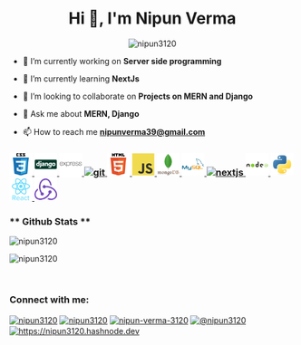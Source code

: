 <h1 align="center">Hi 👋, I'm Nipun Verma</h1>
<p align="center"> <img src="https://komarev.com/ghpvc/?username=nipun3120&label=Profile%20views&color=0e75b6&style=flat" alt="nipun3120" /> </p>

- 🔭 I’m currently working on **Server side programming**

- 🌱 I’m currently learning **NextJs**

- 👯 I’m looking to collaborate on **Projects on MERN and Django**

- 💬 Ask me about **MERN, Django**

- 📫 How to reach me **nipunverma39@gmail.com**

<h3 align="left"** Skills: **</h3>
<p align="left"> 
  <a href="https://www.w3schools.com/css/" target="_blank" rel="noreferrer"> <img src="https://raw.githubusercontent.com/devicons/devicon/master/icons/css3/css3-original-wordmark.svg" alt="css3" width="40" height="40"/> </a> <a href="https://www.djangoproject.com/" target="_blank" rel="noreferrer"> <img src="https://raw.githubusercontent.com/devicons/devicon/master/icons/django/django-original.svg" alt="django" width="40" height="40"/> </a> <a href="https://expressjs.com" target="_blank" rel="noreferrer"  style="background-color:white"> <img src="https://raw.githubusercontent.com/devicons/devicon/master/icons/express/express-original-wordmark.svg" alt="express" width="40" height="40"/> </a> <a href="https://git-scm.com/" target="_blank" rel="noreferrer"> <img src="https://www.vectorlogo.zone/logos/git-scm/git-scm-icon.svg" alt="git" width="40" height="40"/> </a> <a href="https://www.w3.org/html/" target="_blank" rel="noreferrer"> <img src="https://raw.githubusercontent.com/devicons/devicon/master/icons/html5/html5-original-wordmark.svg" alt="html5" width="40" height="40"/> </a><a href="https://developer.mozilla.org/en-US/docs/Web/JavaScript" target="_blank" rel="noreferrer"> <img src="https://raw.githubusercontent.com/devicons/devicon/master/icons/javascript/javascript-original.svg" alt="javascript" width="40" height="40"/> </a> <a href="https://www.mongodb.com/" target="_blank" rel="noreferrer"> <img src="https://raw.githubusercontent.com/devicons/devicon/master/icons/mongodb/mongodb-original-wordmark.svg" alt="mongodb" width="40" height="40"/> </a<a href="https://www.mysql.com/" target="_blank" rel="noreferrer"> <img src="https://raw.githubusercontent.com/devicons/devicon/master/icons/mysql/mysql-original-wordmark.svg" alt="mysql" width="40" height="40"/> </a><a href="https://nextjs.org/" target="_blank" rel="noreferrer"> <img src="https://cdn.worldvectorlogo.com/logos/nextjs-2.svg" alt="nextjs" width="40" height="40"/> </a><a href="https://nodejs.org" target="_blank" rel="noreferrer"> <img src="https://raw.githubusercontent.com/devicons/devicon/master/icons/nodejs/nodejs-original-wordmark.svg" alt="nodejs" width="40" height="40"/> </<a href="https://www.python.org" target="_blank" rel="noreferrer"> <img src="https://raw.githubusercontent.com/devicons/devicon/master/icons/python/python-original.svg" alt="python" width="40" height="40"/> </a<a href="https://reactjs.org/" target="_blank" rel="noreferrer"> <img src="https://raw.githubusercontent.com/devicons/devicon/master/icons/react/react-original-wordmark.svg" alt="react" width="40" height="40"/> </a><a href="https://redux.js.org" target="_blank" rel="noreferrer"> <img src="https://raw.githubusercontent.com/devicons/devicon/master/icons/redux/redux-original.svg" alt="redux" width="40" height="40"/> </a> 
</p>

<h3>** Github Stats **</h3>
<p><img align="" src="https://github-readme-stats.vercel.app/api/top-langs?username=nipun3120&show_icons=true&locale=en&layout=compact" alt="nipun3120" /></p>
<p><img align="" src="https://github-readme-stats.vercel.app/api?username=nipun3120&show_icons=true&locale=en" alt="nipun3120" /></p>
<br/>
<h3 align="left">Connect with me:</h3>
<p align="left">
<a href="https://codepen.io/nipun3120" target="blank"><img align="center" src="https://raw.githubusercontent.com/rahuldkjain/github-profile-readme-generator/master/src/images/icons/Social/codepen.svg" alt="nipun3120" height="30" width="40" /></a>
<a href="https://twitter.com/nipun3120" target="blank"><img align="center" src="https://raw.githubusercontent.com/rahuldkjain/github-profile-readme-generator/master/src/images/icons/Social/twitter.svg" alt="nipun3120" height="30" width="40" /></a>
<a href="https://linkedin.com/in/nipun-verma-3120" target="blank"><img align="center" src="https://raw.githubusercontent.com/rahuldkjain/github-profile-readme-generator/master/src/images/icons/Social/linked-in-alt.svg" alt="nipun-verma-3120" height="30" width="40" /></a>
<a href="https://hashnode.com/@nipun3120" target="blank"><img align="center" src="https://raw.githubusercontent.com/rahuldkjain/github-profile-readme-generator/master/src/images/icons/Social/hashnode.svg" alt="@nipun3120" height="30" width="40" /></a>
<a href="/https://nipun3120.hashnode.dev" target="blank"><img align="center" src="https://raw.githubusercontent.com/rahuldkjain/github-profile-readme-generator/master/src/images/icons/Social/rss.svg" alt="https://nipun3120.hashnode.dev" height="30" width="40" /></a>
</p>
